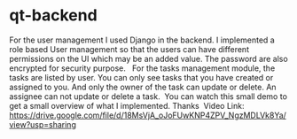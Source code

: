 # qt-backend

For the user management I used Django in the backend. I implemented a role based User management so that the users can have different permissions on the UI which may be an added value. The password are also encrypted for security purpose.   For the tasks management module, the tasks are listed by user. You can only see tasks that you have created or assigned to you. And only the owner of the task can update or delete. An assignee can not update or delete a task.  You can watch this small demo to get a small overview of what I implemented. Thanks  Video Link: https://drive.google.com/file/d/18MsVjA_oJoFUwKNP4ZPV_NgzMDLVk8Ya/view?usp=sharing
